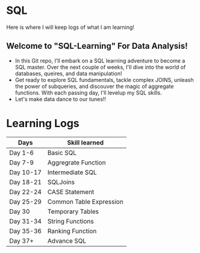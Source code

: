 # SQL
Here is where I will keep logs of what I am learning!


## Welcome to "SQL-Learning" For Data Analysis!
* In this Git repo, I'll embark on a SQL learning adventure to become a SQL master. Over the next couple of weeks, I'll dive into the world of databases, queires, and data manipulation!
* Get ready to explore SQL fundamentals, tackle complex JOINS, unleash the power of subqueries, and discouver the magic of aggregate functions. With each passing day, I'll levelup my SQL skills.
* Let's make data dance to our tunes!!


# Learning Logs
Days         | Skill learned
----------   | -------------
Day 1-6      | Basic SQL
Day 7-9      | Aggregrate Function
Day 10-17    | Intermediate SQL
Day 18-21    | SQLJoins
Day 22-24    | CASE Statement
Day 25-29    | Common Table Expression
Day 30       | Temporary Tables
Day 31-34    | String Functions
Day 35-36    | Ranking Function
Day 37+      | Advance SQL
